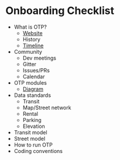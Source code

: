 # Onboarding Checklist
* What is OTP?
  * [Website](https://www.opentripplanner.org/)
  * History
  * [Timeline](https://github.com/opentripplanner/OpenTripPlanner/graphs/contributors)
* Community
  * Dev meetings
  * Gitter
  * Issues/PRs
  * Calendar
* OTP modules
  * [Diagram](https://github.com/opentripplanner/OpenTripPlanner/issues/6155)
* Data standards
  * Transit
  * Map/Street network
  * Rental
  * Parking
  * Elevation
* Transit model
* Street model
* How to run OTP
* Coding conventions
